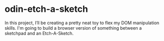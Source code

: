 # odin-etch-a-sketch

In this project, I’ll be creating a pretty neat toy to flex my DOM manipulation skills. I'm going to build a browser version of something between a sketchpad and an Etch-A-Sketch.